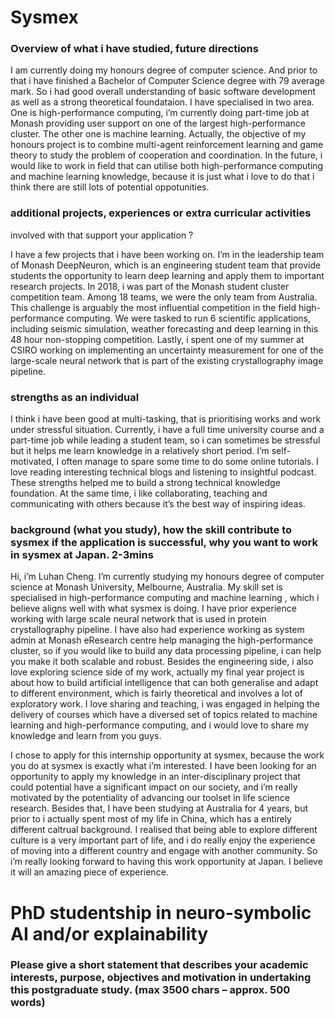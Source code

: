 
# Sysmex


### Overview of what i have studied, future directions



I am currently doing my honours degree of computer science. And prior to that i have finished a Bachelor of Computer Science degree with 79 average mark. So i had good overall understanding of basic software development as well as a strong theoretical foundataion. 
I have specialised in two area. One is high-performance computing, i’m currently doing part-time job at Monash providing user support on one of the largest high-performance cluster. 
The other one is machine learning. Actually, the objective of my honours project is to combine multi-agent reinforcement learning and game theory to study the problem of cooperation and coordination. 
In the future, i would like to work in field that can utilise both high-performance computing and machine learning knowledge, because it is just what i love to do that i think there are still lots of potential oppotunities. 

### additional projects, experiences or extra curricular activities 

involved with that support your application ?

I have a few projects that i have been working on. I’m in the leadership team of Monash DeepNeuron, which is an engineering student team that provide students the opportunity to learn deep learning and apply them to important research projects. 
In 2018, i was part of the Monash student cluster competition team. Among 18 teams, we were the only team from Australia. This challenge is arguably the most influential competition in the field high-performance computing. We were tasked to run 6 scientific applications, including seismic simulation, weather forecasting and deep learning in this 48 hour non-stopping competition. 
Lastly, i spent one of my summer at CSIRO working on implementing an uncertainty measurement for one of the large-scale neural network that is part of the existing crystallography image pipeline. 

### strengths as an individual



I think i have been good at multi-tasking, that is prioritising works and work under stressful situation. 
Currently, i have a full time university course and a part-time job while leading a student team, so i can sometimes be stressful but it helps me learn knowledge in a relatively short period. 
I’m self-motivated, I often manage to spare some time to do some online tutorials. I love reading interesting technical blogs and listening to insightful podcast. 
These strengths helped me to build a strong technical knowledge foundation. At the same time, i like collaborating, teaching and communicating with others because it’s the best way of inspiring ideas. 





### background (what you study), how the skill contribute to sysmex if the application is successful, why you want to work in sysmex at Japan. 2-3mins



Hi, i’m Luhan Cheng. I’m currently studying my honours degree of computer science at Monash University,  Melbourne, Australia. My skill set is specialised in high-performance computing and machine learning , which i believe aligns well with what sysmex is doing. I have prior experience working with large scale neural network that is used in protein crystallography pipeline. I have also had experience working as system admin at Monash eResearch centre help managing the high-performance cluster, so if you would like to build any data processing pipeline, i can help you make it both scalable and robust. Besides the engineering side, i also love exploring science side of my work, actually my final year project is about how to build artificial intelligence that can both generalise and adapt to different environment, which is fairly theoretical and involves a lot of exploratory work. I love sharing and teaching, i was engaged in helping the delivery of courses which have a diversed set of topics related to machine learning and high-performance computing, and i would love to share my knowledge and learn from you guys. 

I chose to apply for this internship opportunity at sysmex, because the work you do at sysmex is exactly what i’m interested. I have been looking for an opportunity to apply my knowledge in an inter-disciplinary project that could potential have a significant impact on our society, and i’m really motivated by the potentiality of advancing our toolset in life science research. Besides that, I have been studying at Australia for 4 years, but prior to i actually spent most of my life in China, which has a entirely different caltrual background. I realised that being able to explore different culture is a very important part of life, and i do really enjoy the experience of moving into a different country and engage with another community. So i’m really looking forward to having this work opportunity at Japan. I believe it will an amazing piece of experience. 


# PhD studentship in neuro-symbolic AI and/or explainability

### Please give a short statement that describes your academic interests, purpose, objectives and motivation in undertaking this postgraduate study. (max 3500 chars – approx. 500 words)




